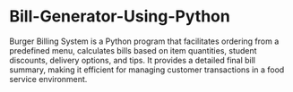 # Bill-Generator-Using-Python
Burger Billing System is a Python program that facilitates ordering from a predefined menu, calculates bills based on item quantities, student discounts, delivery options, and tips. It provides a detailed final bill summary, making it efficient for managing customer transactions in a food service environment.
